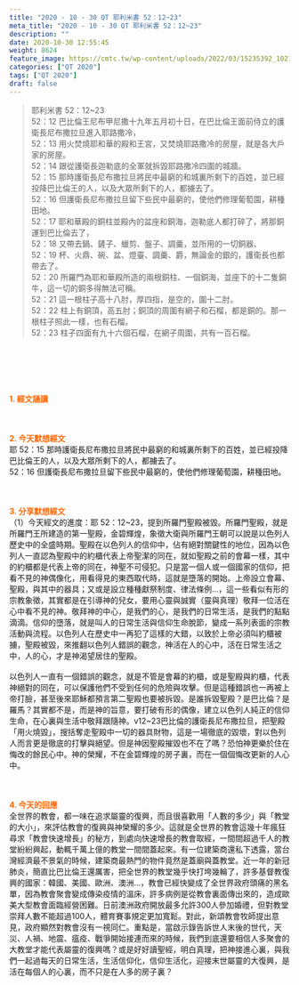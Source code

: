 ```yaml
---
title: "2020 - 10 - 30 QT 耶利米書 52：12~23"
meta_title: "2020 - 10 - 30 QT 耶利米書 52：12~23"
description: ""
date: 2020-10-30 12:55:45
weight: 8624
feature_image: https://cmtc.tw/wp-content/uploads/2022/03/15235392_10211799862337740_180693556567566654_o-1.webp
categories: ["QT 2020"]
tags: ["QT 2020"]
draft: false
---
```


<blockquote>耶利米書 52：12~23<br />
52：12 巴比倫王尼布甲尼撒十九年五月初十日，在巴比倫王面前侍立的護衛長尼布撒拉旦進入耶路撒冷，<br />
52：13 用火焚燒耶和華的殿和王宮，又焚燒耶路撒冷的房屋，就是各大戶家的房屋。<br />
52：14 跟從護衛長迦勒底的全軍就拆毀耶路撒冷四圍的城牆。<br />
52：15 那時護衛長尼布撒拉旦將民中最窮的和城裏所剩下的百姓，並已經投降巴比倫王的人，以及大眾所剩下的人，都擄去了。<br />
52：16 但護衛長尼布撒拉旦留下些民中最窮的，使他們修理葡萄園，耕種田地。<br />
52：17 耶和華殿的銅柱並殿內的盆座和銅海，迦勒底人都打碎了，將那銅運到巴比倫去了，<br />
52：18 又帶去鍋、鏟子、蠟剪、盤子、調羹，並所用的一切銅器、<br />
52：19 杯、火鼎、碗、盆、燈臺、調羹、爵，無論金的銀的，護衛長也都帶去了。<br />
52：20 所羅門為耶和華殿所造的兩根銅柱、一個銅海，並座下的十二隻銅牛，這一切的銅多得無法可稱。<br />
52：21 這一根柱子高十八肘，厚四指，是空的，圍十二肘。<br />
52：22 柱上有銅頂，高五肘；銅頂的周圍有網子和石榴，都是銅的。那一根柱子照此一樣，也有石榴。<br />
52：23 柱子四面有九十六個石榴，在網子周圍，共有一百石榴。</blockquote><br />
&nbsp;<br />
<br />
&nbsp;<br />
<br />
<span style="color: #ff6600;"><strong>1. </strong><strong>經文誦讀</strong></span><br />
<br />
<span style="color: #ff6600;"><strong> </strong></span><br />
<br />
<span style="color: #ff6600;"><strong>2. 今天默想</strong><strong>經文<br />
</strong></span>耶 52：15 那時護衛長尼布撒拉旦將民中最窮的和城裏所剩下的百姓，並已經投降巴比倫王的人，以及大眾所剩下的人，都擄去了。<br />
52：16 但護衛長尼布撒拉旦留下些民中最窮的，使他們修理葡萄園，耕種田地。<br />
<br />
&nbsp;<br />
<br />
<span style="color: #ff6600;"><strong>3. 分享默想經文<br />
</strong></span>（1）今天經文的進度：耶 52：12~23，提到所羅門聖殿被毀。所羅門聖殿，就是所羅門王所建造的第一聖殿，金碧輝煌，象徵大衛與所羅門王朝可以說是以色列人歷史中的全盛時期。聖殿在以色列人的信仰中，佔有絕對關鍵性的地位，因為以色列人一直認為聖殿中的約櫃代表上帝聖潔的同在，就如聖殿之前的會幕一樣，其中的約櫃都是代表上帝的同在，神聖不可侵犯。只是當一個人或一個國家的信仰，把看不見的神偶像化，用看得見的東西取代時，這就是墮落的開始。上帝設立會幕、聖殿，與其中的器具；又或是設立種種獻祭制度、律法條例…，這一些看似有形的宗教象徵，其實都是在引導神的兒女，要用心靈與誠實（靈與真理）敬拜一位活在心中看不見的神。敬拜神的中心，是我們的心，是我們的日常生活，是我們的點點滴滴。信仰的墮落，就是叫人的日常生活與信仰生命脫節，變成一系列表面的宗教活動與流程。以色列人在歷史中一再犯了這樣的大錯，以致於上帝必須叫約櫃被擄，聖殿被毀，來推翻以色列人錯誤的觀念，神活在人的心中，活在日常生活之中，人的心，才是神渴望居住的聖殿。<br />
<br />
以色列人一直有一個錯誤的觀念，就是不管是會幕的約櫃，或是聖殿與約櫃，代表神絕對的同在，可以保護他們不受到任何的危險與攻擊。但是這種錯誤也一再被上帝打臉，甚至後來耶穌都預言第二聖殿也要被拆毀。是誰拆毀聖殿？是巴比倫？是羅馬？其實都不是，而是神的旨意，要打破有形的偶像，建立以色列人純正的信仰生命，在心裏與生活中敬拜跟隨神。v12~23巴比倫的護衛長尼布撒拉旦，把聖殿「用火燒毀」，搜括奪走聖殿中一切的器具財物，這是一場徹底的毀壞，對以色列人而言更是徹底的打擊與絕望。但是神因聖殿摧毀也不在了嗎？恐怕神更樂於住在悔改的餘民心中。神的榮耀，不在金碧輝煌的房子裏，而在一個個悔改更新的人心中。<br />
<br />
&nbsp;<br />
<br />
<span style="color: #ff6600;"><strong>4. 今天的回應<br />
</strong></span>全世界的教會，都一味在追求屬靈的復興，而且很喜歡用「人數的多少」與「教堂的大小」，來評估教會的復興與神榮耀的多少。這就是全世界的教會這幾十年瘋狂尋求「教會快速增長」的秘方，到處向快速增長的教會取經，一間間超過千人的教堂紛紛興起，動輒千萬上億的教堂一間間蓋起來。有一位建築商還私下透露，當台灣經濟最不景氣的時候，建築商最熱門的物件竟然是蓋廟與蓋教堂。近一年的新冠肺炎，簡直比巴比倫王還厲害，把全世界的教堂幾乎快打垮幾輪了，許多基督教復興的國家：韓國、美國、歐洲、澳洲…，教會已經快變成了全世界政府頭痛的黑名單，因為教會聚會變成傳染疫情的溫床，許多病例是從教會裏面傳出來的，造成歐美大型教會面臨經營困難。日前澳洲政府開放最多允許300人參加婚禮，但對教堂崇拜人數不能超過100人，體育賽事規定更加寬鬆。對此，新頌教會牧師提出意見，政府顯然對教會沒有一視同仁。重點是，當啟示錄告訴世人末後的世代，天災、人禍、地震、瘟疫、戰爭開始接連而來的時候，我們到底還要相信人多聚會的大教堂才能代表屬靈的復興嗎？或是好好讀聖經，明白真理，把神接進心裏，與我們一起過每天的日常生活，生活信仰化，信仰生活化，迎接末世屬靈的大復興，是活在每個人的心裏，而不只是在人多的房子裏？<br />
<br />
&nbsp;
        
